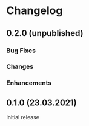 # Changelog

## 0.2.0 (unpublished)

### Bug Fixes
### Changes
### Enhancements

## 0.1.0 (23.03.2021)

Initial release
